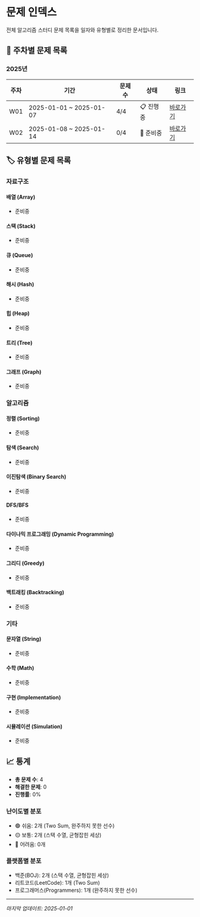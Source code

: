 # 문제 인덱스

전체 알고리즘 스터디 문제 목록을 일자와 유형별로 정리한 문서입니다.

## 📅 주차별 문제 목록

### 2025년

| 주차 | 기간 | 문제 수 | 상태 | 링크 |
|------|------|---------|------|------|
| W01 | 2025-01-01 ~ 2025-01-07 | 4/4 | 📋 진행중 | [바로가기](problems/2025-W01/) |
| W02 | 2025-01-08 ~ 2025-01-14 | 0/4 | 📝 준비중 | [바로가기](problems/2025-W02/) |

## 🏷️ 유형별 문제 목록

### 자료구조
#### 배열 (Array)
- 준비중

#### 스택 (Stack)
- 준비중

#### 큐 (Queue)
- 준비중

#### 해시 (Hash)
- 준비중

#### 힙 (Heap)
- 준비중

#### 트리 (Tree)
- 준비중

#### 그래프 (Graph)
- 준비중

### 알고리즘
#### 정렬 (Sorting)
- 준비중

#### 탐색 (Search)
- 준비중

#### 이진탐색 (Binary Search)
- 준비중

#### DFS/BFS
- 준비중

#### 다이나믹 프로그래밍 (Dynamic Programming)
- 준비중

#### 그리디 (Greedy)
- 준비중

#### 백트래킹 (Backtracking)
- 준비중

### 기타
#### 문자열 (String)
- 준비중

#### 수학 (Math)
- 준비중

#### 구현 (Implementation)
- 준비중

#### 시뮬레이션 (Simulation)
- 준비중

## 📈 통계

- **총 문제 수**: 4
- **해결한 문제**: 0
- **진행률**: 0%

### 난이도별 분포
- 🟢 쉬움: 2개 (Two Sum, 완주하지 못한 선수)
- 🟡 보통: 2개 (스택 수열, 균형잡힌 세상)
- 🔴 어려움: 0개

### 플랫폼별 분포
- 백준(BOJ): 2개 (스택 수열, 균형잡힌 세상)
- 리트코드(LeetCode): 1개 (Two Sum)
- 프로그래머스(Programmers): 1개 (완주하지 못한 선수)

---
*마지막 업데이트: 2025-01-01*
